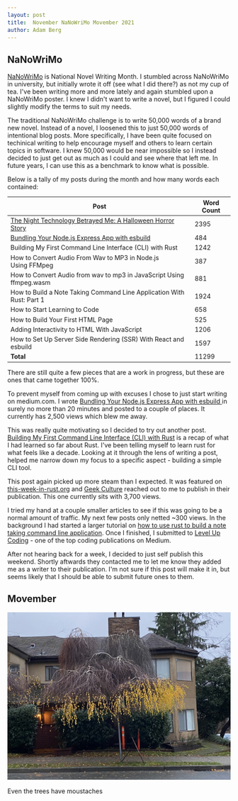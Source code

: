 ```yaml
---
layout: post
title:  November NaNoWriMo Movember 2021
author: Adam Berg
---
```




<!--more-->

## NaNoWriMo

[NaNoWriMo](https://nanowrimo.org/) is National Novel Writing Month. I stumbled across NaNoWriMo in university, but initially wrote it off (see what I did there?) as not my cup of tea. I've been writing more and more lately and again stumbled upon a NaNoWriMo poster. I knew I didn't want to write a novel, but I figured I could slightly modify the terms to suit my needs.

The traditional NaNoWriMo challenge is to write 50,000 words of a brand new novel.  Instead of a novel, I loosened this to just 50,000 words of intentional blog posts. More specifically, I have been quite focused on techinical writing to help encourage myself and others to learn certain topics in software. I knew 50,000 would be near impossible so I instead decided to just get out as much as I could and see where that left me.  In future years, I can use this as a benchmark to know what is possible.

Below is a tally of my posts during the month and how many words each contained:

| Post      | Word Count |
| ----------- | ----------- |
|   [The Night Technology Betrayed Me: A Halloween Horror Story](https://devtails.medium.com/the-night-technology-betrayed-me-a-halloween-horror-story-c85b91750835)    |    2395    |
|  [Bundling Your Node.js Express App with esbuild](https://medium.com/@devtails/bundling-your-node-js-express-app-with-esbuild-5aecc36c5047)  |    484     |
| Building My First Command Line Interface (CLI) with Rust | 1242
| How to Convert Audio From Wav to MP3 in Node.js Using FFMpeg | 387
| How to Convert Audio from wav to mp3 in JavaScript Using ffmpeg.wasm | 881
| How to Build a Note Taking Command Line Application With Rust: Part 1 | 1924
| How to Start Learning to Code | 658
| How to Build Your First HTML Page | 525
| Adding Interactivity to HTML With JavaScript | 1206
| How to Set Up Server Side Rendering (SSR) With React and esbuild | 1597
| **Total** | 11299

There are still quite a few pieces that are a work in progress, but these are ones that came together 100%.

To prevent myself from coming up with excuses I chose to just start writing on medium.com. I wrote [Bundling Your Node.js Express App with esbuild
](https://medium.com/p/5aecc36c5047) in surely no more than 20 minutes and posted to a couple of places.  It currently has 2,500 views which blew me away.

This was really quite motivating so I decided to try out another post. [Building My First Command Line Interface (CLI) with Rust](https://medium.com/p/b6beb9c284e0) is a recap of what I had learned so far about Rust. I've been telling myself to learn rust for what feels like a decade. Looking at it through the lens of writing a post, helped me narrow down my focus to a specific aspect - building a simple CLI tool.

This post again picked up more steam than I expected. It was featured on [this-week-in-rust.org](https://this-week-in-rust.org/) and [Geek Culture](https://medium.com/geekculture) reached out to me to publish in their publication.  This one currently sits with 3,700 views.

I tried my hand at a couple smaller articles to see if this was going to be a normal amount of traffic.  My next few posts only netted ~300 views. In the background I had started a larger tutorial on [how to use rust to build a note taking command line application](https://medium.com/p/34b9cd5be6b9). Once I finished, I submitted to [Level Up Coding](https://levelup.gitconnected.com/) - one of the top coding publications on Medium.  

After not hearing back for a week, I decided to just self publish this weekend.  Shortly aftwards they contacted me to let me know they added me as a writer to their publication.  I'm not sure if this post will make it in, but seems likely that I should be able to submit future ones to them.

## Movember

![](/assets/images/IMG_3458.jpg)
<figcaption>Even the trees have moustaches</figcaption>